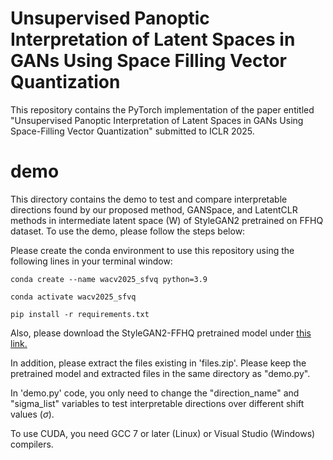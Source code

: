 # Unsupervised Panoptic Interpretation of Latent Spaces in GANs Using Space Filling Vector Quantization
This repository contains the PyTorch implementation of the paper entitled "Unsupervised Panoptic Interpretation of Latent Spaces in GANs Using Space-Filling Vector Quantization" submitted to ICLR 2025.

# demo
This directory contains the demo to test and compare interpretable directions found by our proposed method, GANSpace, and LatentCLR methods in intermediate latent space (W) of StyleGAN2 pretrained on FFHQ dataset. To use the demo, please follow the steps below: 

Please create the conda environment to use this repository using the following lines in your terminal window:

`conda create --name wacv2025_sfvq python=3.9`

`conda activate wacv2025_sfvq`

`pip install -r requirements.txt`

Also, please download the StyleGAN2-FFHQ pretrained model under [this link.](https://drive.google.com/file/d/11nQSxaJJ4RQEZkSCFCC6wntQky4uZZhj/view?usp=sharing)

In addition, please extract the files existing in 'files.zip'. Please keep the pretrained model and extracted files in the same directory as "demo.py".

In 'demo.py' code, you only need to change the "direction_name" and "sigma_list" variables to test interpretable directions over different shift values ($\sigma$).

To use CUDA, you need GCC 7 or later (Linux) or Visual Studio (Windows) compilers.
